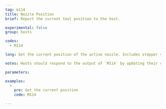```yaml
---
tag: m114
title: Nozzle Position
brief: Report the current tool position to the host.

experimental: false
group: hosts

codes:
  - M114

long: Get the current position of the active nozzle. Includes stepper values.

notes: Hosts should respond to the output of `M114` by updating their current position.

parameters:

examples:
  -
    pre: Get the current position
    code: M114

---
```


